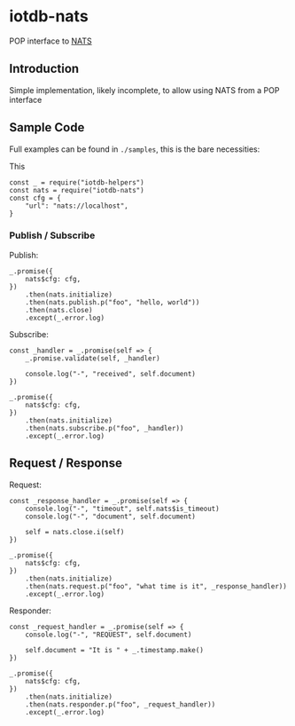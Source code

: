 # iotdb-nats
POP interface to [NATS](https://docs.nats.io/nats-concepts/intro)

## Introduction

Simple implementation, likely incomplete, to allow using NATS
from a POP interface

## Sample Code

Full examples can be found in `./samples`, this is the bare necessities:

This 

    const _ = require("iotdb-helpers")
    const nats = require("iotdb-nats")
    const cfg = {
        "url": "nats://localhost",
    }

### Publish / Subscribe

Publish:

    _.promise({
        nats$cfg: cfg,
    })
        .then(nats.initialize)
        .then(nats.publish.p("foo", "hello, world"))
        .then(nats.close)
        .except(_.error.log)

Subscribe:

    const _handler = _.promise(self => {
        _.promise.validate(self, _handler)

        console.log("-", "received", self.document)
    })

    _.promise({
        nats$cfg: cfg,
    })
        .then(nats.initialize)
        .then(nats.subscribe.p("foo", _handler))
        .except(_.error.log)

## Request / Response

Request:

    const _response_handler = _.promise(self => {
        console.log("-", "timeout", self.nats$is_timeout)
        console.log("-", "document", self.document)

        self = nats.close.i(self)
    })

    _.promise({
        nats$cfg: cfg,
    })
        .then(nats.initialize)
        .then(nats.request.p("foo", "what time is it", _response_handler))
        .except(_.error.log)

Responder:

    const _request_handler = _.promise(self => {
        console.log("-", "REQUEST", self.document)

        self.document = "It is " + _.timestamp.make()
    })

    _.promise({
        nats$cfg: cfg,
    })
        .then(nats.initialize)
        .then(nats.responder.p("foo", _request_handler))
        .except(_.error.log)

